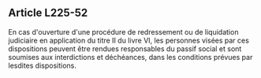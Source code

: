 Article L225-52
----
En cas d'ouverture d'une procédure de redressement ou de liquidation judiciaire
en application du titre II du livre VI, les personnes visées par ces
dispositions peuvent être rendues responsables du passif social et sont soumises
aux interdictions et déchéances, dans les conditions prévues par lesdites
dispositions.
